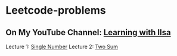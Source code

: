 # Leetcode-problems
## On My YouTube Channel: [Learning with Ilsa](https://www.youtube.com/@learningwithilsa)

Lecture 1: [Single Number](https://youtu.be/8LDruFtUP3E?si=6g-7isy3Ao9qp7WR&t=15)
Lecture 2: [Two Sum](https://youtu.be/XZLVH9do8IE?si=P5xDA4PL8pK8442Q&t=15)

